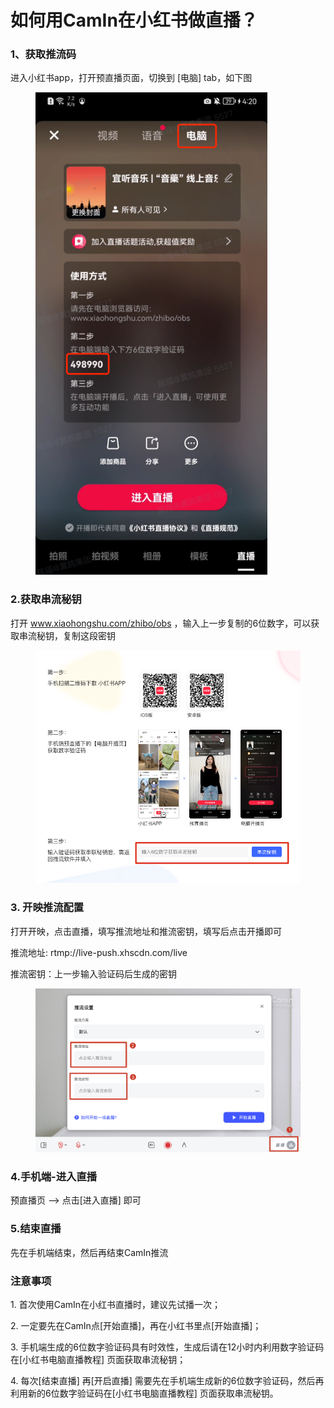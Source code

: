 # 如何用CamIn在小红书做直播？

### **1、获取推流码**

进入小红书app，打开预直播页面，切换到 \[电脑] tab，如下图

<figure><img src="../.gitbook/assets/xiaohongshu-1.png" alt=""><figcaption></figcaption></figure>

### **2.获取串流秘钥**

打开 www.xiaohongshu.com/zhibo/obs ，输入上一步复制的6位数字，可以获取串流秘钥，复制这段密钥

<figure><img src="../.gitbook/assets/xiaohongshu-2.png" alt=""><figcaption></figcaption></figure>

### 3. **开映推流配置**

打开开映，点击直播，填写推流地址和推流密钥，填写后点击开播即可

推流地址: rtmp://live-push.xhscdn.com/live

推流密钥：上一步输入验证码后生成的密钥

<figure><img src="../.gitbook/assets/xiaohongshu-3.png" alt=""><figcaption></figcaption></figure>

### 4.手机端-进入直播

预直播页 --> 点击\[进入直播] 即可

### 5.结束直播

先在手机端结束，然后再结束CamIn推流

### 注意事项

1\. 首次使用CamIn在小红书直播时，建议先试播一次；

2\. 一定要先在CamIn点\[开始直播]，再在小红书里点\[开始直播]；

3\. 手机端生成的6位数字验证码具有时效性，生成后请在12小时内利用数字验证码在\[小红书电脑直播教程] 页面获取串流秘钥；

4\. 每次\[结束直播] 再\[开启直播] 需要先在手机端生成新的6位数字验证码，然后再利用新的6位数字验证码在\[小红书电脑直播教程] 页面获取串流秘钥。

